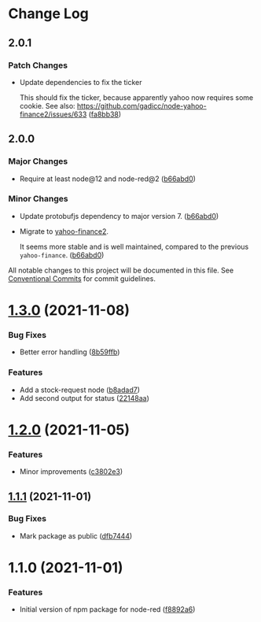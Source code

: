 # Change Log

## 2.0.1

### Patch Changes

- Update dependencies to fix the ticker

  This should fix the ticker, because apparently yahoo now requires some cookie.
  See also: https://github.com/gadicc/node-yahoo-finance2/issues/633 ([fa8bb38](https://gitlab.com/leipert-projects/npm-packages/commit/fa8bb38))

## 2.0.0

### Major Changes

- Require at least node@12 and node-red@2 ([b66abd0](https://gitlab.com/leipert-projects/npm-packages/commit/b66abd0))

### Minor Changes

- Update protobufjs dependency to major version 7. ([b66abd0](https://gitlab.com/leipert-projects/npm-packages/commit/b66abd0))

- Migrate to [yahoo-finance2](https://www.npmjs.com/package/yahoo-finance2).

  It seems more stable and is well maintained, compared to the previous `yahoo-finance`. ([b66abd0](https://gitlab.com/leipert-projects/npm-packages/commit/b66abd0))

All notable changes to this project will be documented in this file.
See [Conventional Commits](https://conventionalcommits.org) for commit guidelines.

# [1.3.0](https://gitlab.com/leipert-projects/npm-packages/compare/@leipert/node-red-contrib-stock-ticker@1.2.0...@leipert/node-red-contrib-stock-ticker@1.3.0) (2021-11-08)

### Bug Fixes

- Better error handling ([8b59ffb](https://gitlab.com/leipert-projects/npm-packages/commit/8b59ffba7bb96d71b7dcf7ea3c1c92e631333011))

### Features

- Add a stock-request node ([b8adad7](https://gitlab.com/leipert-projects/npm-packages/commit/b8adad7a713e113081cdbbad94bf19ef4934e599))
- Add second output for status ([22148aa](https://gitlab.com/leipert-projects/npm-packages/commit/22148aa4e4f36a4236f993130f6bdde769fdcf39))

# [1.2.0](https://gitlab.com/leipert-projects/npm-packages/compare/@leipert/node-red-contrib-stock-ticker@1.1.1...@leipert/node-red-contrib-stock-ticker@1.2.0) (2021-11-05)

### Features

- Minor improvements ([c3802e3](https://gitlab.com/leipert-projects/npm-packages/commit/c3802e394b0c921c0f69a1bcdefdd9bbf2216f29))

## [1.1.1](https://gitlab.com/leipert-projects/npm-packages/compare/@leipert/node-red-contrib-stock-ticker@1.1.0...@leipert/node-red-contrib-stock-ticker@1.1.1) (2021-11-01)

### Bug Fixes

- Mark package as public ([dfb7444](https://gitlab.com/leipert-projects/npm-packages/commit/dfb744466e39460f33443e2f63275b55e3fc4409))

# 1.1.0 (2021-11-01)

### Features

- Initial version of npm package for node-red ([f8892a6](https://gitlab.com/leipert-projects/npm-packages/commit/f8892a6cba89cc34aa9982b489f966c7f0af7ddc))
